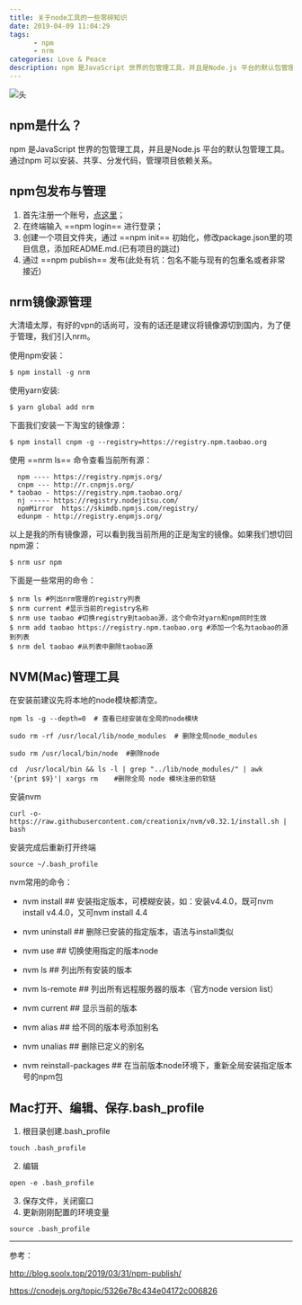 ```yaml
---
title: 关于node工具的一些零碎知识
date: 2019-04-09 11:04:29
tags: 
      - npm
      - nrm
categories: Love & Peace
description: npm 是JavaScript 世界的包管理工具，并且是Node.js 平台的默认包管理工具。通过npm 可以安装、共享、分发代码，管理项目依赖关系。
---
```


![头](https://i.loli.net/2019/12/05/FHMsf7TEea1OAkc.jpg)

## npm是什么？

npm 是JavaScript 世界的包管理工具，并且是Node.js 平台的默认包管理工具。通过npm 可以安装、共享、分发代码，管理项目依赖关系。

<!--more-->

## npm包发布与管理

1. 首先注册一个账号，[点这里](https://npmjs.com)；
2. 在终端输入 ==npm login== 进行登录；
3. 创建一个项目文件夹，通过 ==npm init== 初始化，修改package.json里的项目信息，添加README.md.(已有项目的跳过)
4. 通过 ==npm publish== 发布(此处有坑：包名不能与现有的包重名或者非常接近)

## nrm镜像源管理

大清墙太厚，有好的vpn的话尚可，没有的话还是建议将镜像源切到国内，为了便于管理，我们引入nrm。

使用npm安装：


```
$ npm install -g nrm
```

使用yarn安装:

```
$ yarn global add nrm
```

下面我们安装一下淘宝的镜像源：

```
$ npm install cnpm -g --registry=https://registry.npm.taobao.org
```

使用 ==nrm ls== 命令查看当前所有源：


```
  npm ---- https://registry.npmjs.org/
  cnpm --- http://r.cnpmjs.org/
* taobao - https://registry.npm.taobao.org/
  nj ----- https://registry.nodejitsu.com/
  npmMirror  https://skimdb.npmjs.com/registry/
  edunpm - http://registry.enpmjs.org/
```

以上是我的所有镜像源，可以看到我当前所用的正是淘宝的镜像。如果我们想切回npm源：

```
$ nrm usr npm
```
下面是一些常用的命令：

```
$ nrm ls #列出nrm管理的registry列表
$ nrm current #显示当前的registry名称
$ nrm use taobao #切换registry到taobao源，这个命令对yarn和npm同时生效
$ nrm add taobao https://registry.npm.taobao.org #添加一个名为taobao的源到列表
$ nrm del taobao #从列表中删除taobao源
```

## NVM(Mac)管理工具

在安装前建议先将本地的node模块都清空。


```
npm ls -g --depth=0  # 查看已经安装在全局的node模块

sudo rm -rf /usr/local/lib/node_modules  # 删除全局node_modules

sudo rm /usr/local/bin/node  #删除node

cd  /usr/local/bin && ls -l | grep "../lib/node_modules/" | awk '{print $9}'| xargs rm    #删除全局 node 模块注册的软链
```

安装nvm


```
curl -o- https://raw.githubusercontent.com/creationix/nvm/v0.32.1/install.sh | bash
```

安装完成后重新打开终端


```
source ~/.bash_profile
```

nvm常用的命令：

- nvm install <version> ## 安装指定版本，可模糊安装，如：安装v4.4.0，既可nvm install v4.4.0，又可nvm install 4.4

- nvm uninstall <version> ## 删除已安装的指定版本，语法与install类似

- nvm use <version> ## 切换使用指定的版本node

- nvm ls ## 列出所有安装的版本

- nvm ls-remote ## 列出所有远程服务器的版本（官方node version list）

- nvm current ## 显示当前的版本

- nvm alias <name> <version> ## 给不同的版本号添加别名

- nvm unalias <name> ## 删除已定义的别名

- nvm reinstall-packages <version> ## 在当前版本node环境下，重新全局安装指定版本号的npm包

## Mac打开、编辑、保存.bash_profile

1. 根目录创建.bash_profile
```
touch .bash_profile
```
2. 编辑

```
open -e .bash_profile
```

3. 保存文件，关闭窗口
4. 更新刚刚配置的环境变量

```
source .bash_profile
```



---

参考：

http://blog.soolx.top/2019/03/31/npm-publish/

https://cnodejs.org/topic/5326e78c434e04172c006826




















